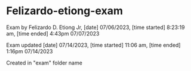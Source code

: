 # Felizardo-etiong-exam

Exam by Felizardo D. Etiong Jr, [date] 07/06/2023, [time started] 8:23:19 am, [time ended] 4:43pm  07/07/2023

Exam updated [date] 07/14/2023, [time started] 11:06 am, [time ended] 1:16pm  07/14/2023

Created in "exam" folder name
